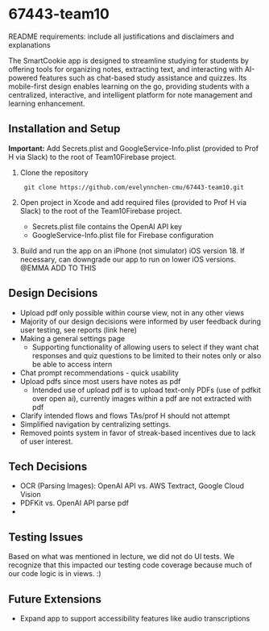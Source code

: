 # 67443-team10

README requirements: include all justifications and disclaimers and explanations

The SmartCookie app is designed to streamline studying for students by offering tools for organizing notes, extracting text, and interacting with AI-powered features such as chat-based study assistance and quizzes. Its mobile-first design enables learning on the go, providing students with a centralized, interactive, and intelligent platform for note management and learning enhancement.

## Installation and Setup
**Important:** Add Secrets.plist and GoogleService-Info.plist (provided to Prof H via Slack) to the root of Team10Firebase project. 

1. Clone the repository
   ```
    git clone https://github.com/evelynnchen-cmu/67443-team10.git
   ```
2. Open project in Xcode and add required files (provided to Prof H via Slack) to the root of the Team10Firebase project.
   - Secrets.plist file contains the OpenAI API key
   - GoogleService-Info.plist file for Firebase configuration

3. Build and run the app on an iPhone (not simulator) iOS version 18. If necessary, can downgrade our app to run on lower iOS versions. @EMMA ADD TO THIS

## Design Decisions
- Upload pdf only possible within course view, not in any other views
- Majority of our design decisions were informed by user feedback during user testing, see reports (link here)
- Making a general settings page
  - Supporting functionality of allowing users to select if they want chat responses and quiz questions to be limited to their notes only or also be able to access intern
- Chat prompt recommendations - quick usability
- Upload pdfs since most users have notes as pdf
  - Intended use of upload pdf is to upload text-only PDFs (use of pdfkit over open ai), currently images within a pdf are not extracted with pdf
- Clarify intended flows and flows TAs/prof H should not attempt
- Simplified navigation by centralizing settings.
- Removed points system in favor of streak-based incentives due to lack of user interest.

## Tech Decisions 
- OCR (Parsing Images): OpenAI API vs. AWS Textract, Google Cloud Vision
- PDFKit vs. OpenAI API parse pdf
- 

## Testing Issues 
Based on what was mentioned in lecture, we did not do UI tests. We recognize that this impacted our testing code coverage because much of our code logic is in views. :)

## Future Extensions
- Expand app to support accessibility features like audio transcriptions
